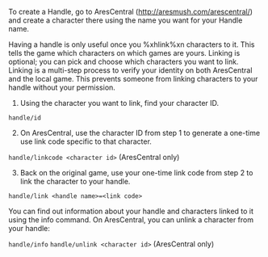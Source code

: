 To create a Handle, go to AresCentral (http://aresmush.com/arescentral/) and create a character there using the name you want for your Handle name.

Having a handle is only useful once you %xhlink%xn characters to it.  This tells the game which characters on which games are yours.  Linking is optional; you can pick and choose which characters you want to link.  Linking is a multi-step process to verify your identity on both AresCentral and the local game.  This prevents someone from linking characters to your handle without your permission.

1) Using the character you want to link, find your character ID.

`handle/id`

2) On AresCentral, use the character ID from step 1 to generate a one-time use link code specific to that character.

`handle/linkcode <character id>`  (AresCentral only)
    
3) Back on the original game, use your one-time link code from step 2 to link the character to your handle.

`handle/link <handle name>=<link code>`

You can find out information about your handle and characters linked to it using the info command.  On AresCentral, you can unlink a character from your handle:

`handle/info`
`handle/unlink <character id>`  (AresCentral only)